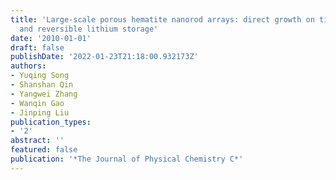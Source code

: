 ```yaml
---
title: 'Large-scale porous hematite nanorod arrays: direct growth on titanium foil
  and reversible lithium storage'
date: '2010-01-01'
draft: false
publishDate: '2022-01-23T21:18:00.932173Z'
authors:
- Yuqing Song
- Shanshan Qin
- Yangwei Zhang
- Wanqin Gao
- Jinping Liu
publication_types:
- '2'
abstract: ''
featured: false
publication: '*The Journal of Physical Chemistry C*'
---
```


